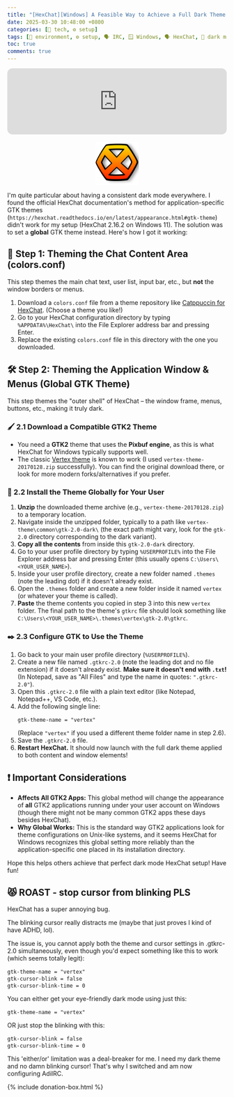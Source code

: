 ```yaml
---
title: "[HexChat][Windows] A Feasible Way to Achieve a Full Dark Theme (Including GTK UI)" 
date: 2025-03-30 10:48:00 +0800 
categories: [🤖 tech, ⚙️ setup] 
tags: [🌴 environment, ⚙️ setup, 🗣️ IRC, 🪟 Windows, 🗣️ HexChat, 🌚 dark mode] 
toc: true 
comments: true 
---
```


<iframe style="border-radius:12px" src="https://open.spotify.com/embed/track/4IT6vDuKprKl6jyVndlY8V?utm_source=generator" width="100%" height="152" frameBorder="0" allowfullscreen="" allow="clipboard-write; encrypted-media; fullscreen; picture-in-picture" loading="lazy"></iframe>

<br>
<p> 
  <img 
    src="/assets/img/posts/hexchat-logo.svg"
    alt="hexchat logo"
    style="
      display: block;
      margin-left: auto;
      margin-right: auto;
      width: 100px;
      height: auto;
    "
  />
</p>

I'm quite particular about having a consistent dark mode everywhere. I found the official HexChat documentation's method for application-specific GTK themes (`https://hexchat.readthedocs.io/en/latest/appearance.html#gtk-theme`) didn't work for my setup (HexChat 2.16.2 on Windows 11). The solution was to set a **global** GTK theme instead. Here's how I got it working:

## 🎨 Step 1: Theming the Chat Content Area (colors.conf)

This step themes the main chat text, user list, input bar, etc., but **not** the window borders or menus.

1.  Download a `colors.conf` file from a theme repository like [Catppuccin for HexChat](https://github.com/catppuccin/hexchat). (Choose a theme you like!)
2.  Go to your HexChat configuration directory by typing `%APPDATA%\HexChat\` into the File Explorer address bar and pressing Enter.
3.  Replace the existing `colors.conf` file in this directory with the one you downloaded.

## 🛠️ Step 2: Theming the Application Window & Menus (Global GTK Theme)

This step themes the "outer shell" of HexChat – the window frame, menus, buttons, etc., making it truly dark.

### 🖌️ 2.1 Download a Compatible GTK2 Theme

*   You need a **GTK2** theme that uses the **Pixbuf engine**, as this is what HexChat for Windows typically supports well.
*   The classic [Vertex theme](https://github.com/horst3180/vertex-theme/releases) is known to work (I used `vertex-theme-20170128.zip` successfully). You can find the original download there, or look for more modern forks/alternatives if you prefer.

### 🔧 2.2 Install the Theme Globally for Your User

1.  **Unzip** the downloaded theme archive (e.g., `vertex-theme-20170128.zip`) to a temporary location.
2.  Navigate inside the unzipped folder, typically to a path like `vertex-theme\common\gtk-2.0-dark\` (the exact path might vary, look for the `gtk-2.0` directory corresponding to the dark variant).
3.  **Copy all the contents** from inside this `gtk-2.0-dark` directory.
4.  Go to your user profile directory by typing `%USERPROFILE%` into the File Explorer address bar and pressing Enter (this usually opens `C:\Users\<YOUR_USER_NAME>`).
5.  Inside your user profile directory, create a new folder named `.themes` (note the leading dot) if it doesn't already exist.
6.  Open the `.themes` folder and create a new folder inside it named `vertex` (or whatever your theme is called).
7.  **Paste** the theme contents you copied in step 3 into this new `vertex` folder. The final path to the theme's `gtkrc` file should look something like `C:\Users\<YOUR_USER_NAME>\.themes\vertex\gtk-2.0\gtkrc`.

### ✒️ 2.3 Configure GTK to Use the Theme

1.  Go back to your main user profile directory (`%USERPROFILE%`).
2.  Create a new file named `.gtkrc-2.0` (note the leading dot and no file extension) if it doesn't already exist. **Make sure it doesn't end with `.txt`!** (In Notepad, save as "All Files" and type the name in quotes: `".gtkrc-2.0"`).
3.  Open this `.gtkrc-2.0` file with a plain text editor (like Notepad, Notepad++, VS Code, etc.).
4.  Add the following single line:
    ```
    gtk-theme-name = "vertex"
    ```
    (Replace `"vertex"` if you used a different theme folder name in step 2.6).
5.  Save the `.gtkrc-2.0` file.
6.  **Restart HexChat.** It should now launch with the full dark theme applied to both content and window elements!

## ❗ Important Considerations

*   **Affects All GTK2 Apps:** This global method will change the appearance of **all** GTK2 applications running under your user account on Windows (though there might not be many common GTK2 apps these days besides HexChat).
*   **Why Global Works:** This is the standard way GTK2 applications look for theme configurations on Unix-like systems, and it seems HexChat for Windows recognizes this global setting more reliably than the application-specific one placed in its installation directory.

Hope this helps others achieve that perfect dark mode HexChat setup! Have fun!

## 😾 ROAST - stop cursor from blinking PLS

HexChat has a super annoying bug.

The blinking cursor really distracts me (maybe that just proves I kind of have ADHD, lol). 

The issue is, you cannot apply both the theme and cursor settings in .gtkrc-2.0 simultaneously, even though you'd expect something like this to work (which seems totally legit):

```
gtk-theme-name = "vertex"
gtk-cursor-blink = false
gtk-cursor-blink-time = 0

```

You can either get your eye-friendly dark mode using just this:

```
gtk-theme-name = "vertex"
```

OR just stop the blinking with this:

```
gtk-cursor-blink = false
gtk-cursor-blink-time = 0

```

This 'either/or' limitation was a deal-breaker for me. I need my dark theme and no damn blinking cursor! That's why I switched and am now configuring AdiIRC.

{% include donation-box.html %}
